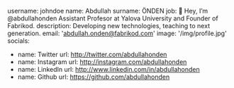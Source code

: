 username: johndoe
name: Abdullah
surname: ÖNDEN
job: 👋 Hey, I’m @abdullahonden Assistant Profesor at Yalova University and Founder of Fabrikod.
description: Developing new technologies, teaching to next generation.
email: 'abdullah.onden@fabrikod.com'
image: '/img/profile.jpg'
socials:
  - name: Twitter
    url: http://twitter.com/abdullahonden
  - name: Instagram
    url: http://instagram.com/abdullahonden
  - name: LinkedIn
    url: http://www.linkedin.com/in/abdullahonden
  - name: Github
    url: https://github.com/abdullahonden